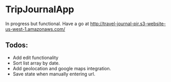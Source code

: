 # TripJournalApp

In progress but functional. Have a go at http://travel-journal-pir.s3-website-us-west-1.amazonaws.com/

## Todos:
 - Add edit functionality
 - Sort list array by date.
 - Add geolocation and google maps integration. 
 - Save state when manually entering url.



